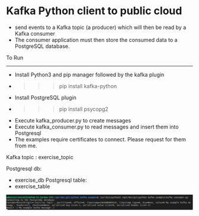 # Kafka Python client to public cloud

- send events to a Kafka topic (a producer) which will then be read by a Kafka consumer
- The consumer application must then store the consumed data to a PostgreSQL database.

To Run

---

- Install Python3 and pip manager followed by the kafka plugin
- > > > pip install kafka-python

- Install PostgreSQL plugin
- > > > pip install psycopg2

* Execute kafka_producer.py to create messages
* Execute kafka_consumer.py to read messages and insert them into Postgresql
* The examples require certificates to connect. Please request for them  from me.

Kafka topic :
exercise_topic

Postgresql db:
- exercise_db
Postgresql table:
- exercise_table


![alt text](https://github.com/theundertakerjr666/python_kafka_example/blob/master/Screenshot%20from%202019-08-15%2020-49-57.png "Result")

